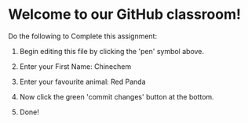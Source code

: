 # Welcome to our GitHub classroom!

Do the following to Complete this assignment:

1. Begin editing this file by clicking the 'pen' symbol above.

2. Enter your First Name: Chinechem 

3. Enter your favourite animal: Red Panda

4. Now click the green 'commit changes' button at the bottom.

5. Done!
